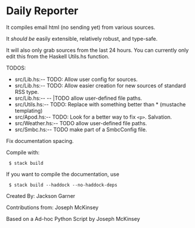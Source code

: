 # Daily Reporter

It compiles email html (no sending yet) from various sources.

It *should be* easily extensible, relatively robust, and type-safe.

It will also only grab sources from the last 24 hours. You can currently only
edit this from the Haskell Utils.hs function.

TODOS:
* src/Lib.hs:-- TODO: Allow user config for sources.
* src/Lib.hs:-- TODO: Allow easier creation for new sources of standard RSS type.
* src/Lib.hs:-- -- |TODO allow user-defined file paths.
* src/Utils.hs:-- TODO: Replace with something better than * (mustache templating)
* src/Apod.hs:-- TODO: Look for a better way to fix `<p>`. Salvation.
* src/Weather.hs:-- TODO allow user-defined file paths.
* src/Smbc.hs:-- TODO make part of a SmbcConfig file.

Fix documentation spacing.

Compile with:

` $ stack build`

If you want to compile the documentation, use

` $ stack build --haddock --no-haddock-deps`

Created By:
Jackson Garner

Contributions from:
Joseph McKinsey

Based on a Ad-hoc Python Script by Joseph McKinsey
